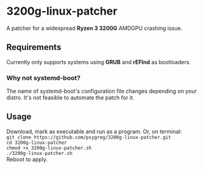 # 3200g-linux-patcher
A patcher for a widespread **Ryzen 3 3200G** AMDGPU crashing issue.

## Requirements
Currently only supports systems using **GRUB** and **rEFInd** as bootloaders.

### Why not systemd-boot?
The name of systemd-boot's configuration file changes depending on your distro. It's not feasible to automate the patch for it.

## Usage
Download, mark as executable and run as a program.
Or, on terminal:\
`git clone https://github.com/psygreg/3200g-linux-patcher.git`\
`cd 3200g-linux-patcher`\
`chmod +x 3200g-linux-patcher.sh`\
`./3200g-linux-patcher.sh`\
Reboot to apply.

